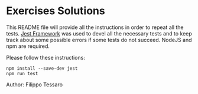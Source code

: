 # Exercises Solutions

This README file will provide all the instructions in order to repeat all the tests.
[Jest Framework](https://jestjs.io) was used to devel all the necessary tests and to keep track about some possible errors if some tests do not succeed.
NodeJS and npm are required.

Please follow these instructions:

```
npm install --save-dev jest
npm run test
```

Author: Filippo Tessaro
